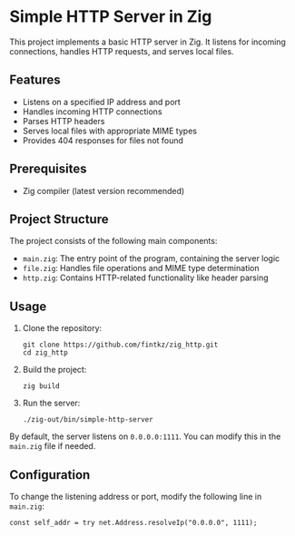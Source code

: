 # Simple HTTP Server in Zig

This project implements a basic HTTP server in Zig. It listens for incoming connections, handles HTTP requests, and serves local files.

## Features

- Listens on a specified IP address and port
- Handles incoming HTTP connections
- Parses HTTP headers
- Serves local files with appropriate MIME types
- Provides 404 responses for files not found

## Prerequisites

- Zig compiler (latest version recommended)

## Project Structure

The project consists of the following main components:

- `main.zig`: The entry point of the program, containing the server logic
- `file.zig`: Handles file operations and MIME type determination
- `http.zig`: Contains HTTP-related functionality like header parsing

## Usage

1. Clone the repository:
   ```
   git clone https://github.com/fintkz/zig_http.git
   cd zig_http
   ```

2. Build the project:
   ```
   zig build
   ```

3. Run the server:
   ```
   ./zig-out/bin/simple-http-server
   ```

By default, the server listens on `0.0.0.0:1111`. You can modify this in the `main.zig` file if needed.

## Configuration

To change the listening address or port, modify the following line in `main.zig`:

```zig
const self_addr = try net.Address.resolveIp("0.0.0.0", 1111);
```

